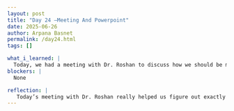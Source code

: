 ```yaml
---
layout: post
title: "Day 24 –Meeting And Powerpoint"
date: 2025-06-26
author: Arpana Basnet
permalink: /day24.html
tags: []

what_i_learned: |
  Today, we had a meeting with Dr. Roshan to discuss how we should be moving forward on our project. During the meeting, we talked about our progress so far, what still needs to be done, and how to plan our next steps effectively. After the discussion, I worked on creating a PowerPoint presentation for our project video, making sure it clearly explains our objectives, the methods we have used, and the results we have so far. I also started preparing another PowerPoint presentation that we will use for our in-person presentation on Thursday. I focused on organizing the slides so the content is clear, professional, and easy for the audience to follow. Overall, today was productive because it helped us align as a team and get ready to communicate our work confidently.
blockers: |
  None

reflection: |
   Today’s meeting with Dr. Roshan really helped us figure out exactly what we should be focusing on next, which made me feel more organized and less stressed about the project. After the meeting, I worked on two PowerPoint presentations—one for our project video and another for our presentation on Thursday—to make sure everything looks clear and professional.
---
```





